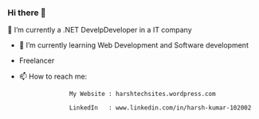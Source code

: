 ### Hi there 👋

🔭 I’m currently a .NET DevelpDeveloper in a IT company
- 🌱 I’m currently learning Web Development and Software development
-    Freelancer
- 📫 How to reach me: 

                    My Website : harshtechsites.wordpress.com
                    
                    LinkedIn   : www.linkedin.com/in/harsh-kumar-102002
                    

<!--
**harshkumar02/harshkumar02** is a ✨ _special_ ✨ repository because its `README.md` (this file) appears on your GitHub profile.

Here are some ideas to get you started:

- 🔭 I’m currently a student in DY PATIL UNIVERSITY 
- 🌱 I’m currently learning Web Development and Software development
- 📫 How to reach me: 
                    My Website : harshtechsites.wordpress.com
                    LinkedIn   : www.linkedin.com/in/harsh-kumar-102002
                    
- 😄 Pronouns: ...
- ⚡ Fun fact: ...
-->
